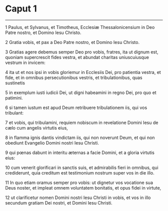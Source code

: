 # Caput 1

***

1 Paulus, et Sylvanus, et Timotheus, Ecclesiæ Thessalonicensium in Deo Patre nostro, et Domino Iesu Christo.

2 Gratia vobis, et pax a Deo Patre nostro, et Domino Iesu Christo.

3 Gratias agere debemus semper Deo pro vobis, fratres, ita ut dignum est, quoniam supercrescit fides vestra, et abundat charitas uniuscuiusque vestrum in invicem:

4 ita ut et nos ipsi in vobis gloriemur in Ecclesiis Dei, pro patientia vestra, et fide, et in omnibus persecutionibus vestris, et tribulationibus, quas sustinetis

5 in exemplum iusti iudicii Dei, ut digni habeamini in regno Dei, pro quo et patimini.

6 si tamen iustum est apud Deum retribuere tribulationem iis, qui vos tribulant:

7 et vobis, qui tribulamini, requiem nobiscum in revelatione Domini Iesu de cælo cum angelis virtutis eius,

8 in flamma ignis dantis vindictam iis, qui non noverunt Deum, et qui non obediunt Evangelio Domini nostri Iesu Christi.

9 qui pœnas dabunt in interitu æternas a facie Domini, et a gloria virtutis eius:

10 cum venerit glorificari in sanctis suis, et admirabilis fieri in omnibus, qui crediderunt, quia creditum est testimonium nostrum super vos in die illo.

11 In quo etiam oramus semper pro vobis: ut dignetur vos vocatione sua Deus noster, et impleat omnem voluntatem bonitatis, et opus fidei in virtute,

12 ut clarificetur nomen Domini nostri Iesu Christi in vobis, et vos in illo secundum gratiam Dei nostri, et Domini Iesu Christi.

